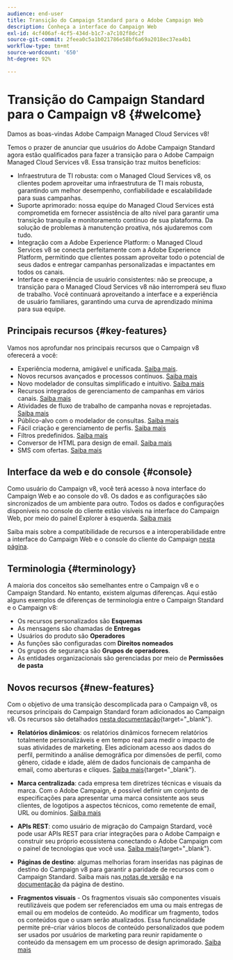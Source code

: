 ```yaml
---
audience: end-user
title: Transição do Campaign Standard para o Adobe Campaign Web
description: Conheça a interface do Campaign Web
exl-id: 4cf406af-4cf5-434d-b1c7-a7c102f8dc2f
source-git-commit: 2feea0c5a1b021786e58bf6a69a2018ec37ea4b1
workflow-type: tm+mt
source-wordcount: '650'
ht-degree: 92%

---
```


# Transição do Campaign Standard para o Campaign v8 {#welcome}

<!--
We are thrilled to annonce that you, as a Campaign Standard user, can now benefit from the new version of Adobe Campaign Web User Interface. The migration is seemless and will allow you to use all the intuitive features designed to simplify the creation of personalized cross-channel campaigns. Campaign Web User Interface also brings a connected canvas with Adobe Experience Platform for a unified experience.
-->

Damos as boas-vindas Adobe Campaign Managed Cloud Services v8!

Temos o prazer de anunciar que usuários do Adobe Campaign Standard agora estão qualificados para fazer a transição para o Adobe Campaign Managed Cloud Services v8. Essa transição traz muitos benefícios:

* Infraestrutura de TI robusta: com o Managed Cloud Services v8, os clientes podem aproveitar uma infraestrutura de TI mais robusta, garantindo um melhor desempenho, confiabilidade e escalabilidade para suas campanhas.
* Suporte aprimorado: nossa equipe do Managed Cloud Services está comprometida em fornecer assistência de alto nível para garantir uma transição tranquila e monitoramento contínuo de sua plataforma. Da solução de problemas à manutenção proativa, nós ajudaremos com tudo.
* Integração com a Adobe Experience Platform: o Managed Cloud Services v8 se conecta perfeitamente com a Adobe Experience Platform, permitindo que clientes possam aproveitar todo o potencial de seus dados e entregar campanhas personalizadas e impactantes em todos os canais.
* Interface e experiência de usuário consistentes: não se preocupe, a transição para o Managed Cloud Services v8 não interromperá seu fluxo de trabalho. Você continuará aproveitando a interface e a experiência de usuário familiares, garantindo uma curva de aprendizado mínima para sua equipe.

<!--
As a Campaign Standard user, we now offer you a way to migrate to Adobe Campaign v8. You will benefit from both the new Campaign Web interface and the v8 console.
-->

## Principais recursos {#key-features}

Vamos nos aprofundar nos principais recursos que o Campaign v8 oferecerá a você:

* Experiência moderna, amigável e unificada. [Saiba mais](../get-started/connect-to-campaign.md).
* Novos recursos avançados e processos contínuos. [Saiba mais](../get-started/user-interface.md)
* Novo modelador de consultas simplificado e intuitivo. [Saiba mais](../query/query-modeler-overview.md)
* Recursos integrados de gerenciamento de campanhas em vários canais. [Saiba mais](../msg/gs-messages.md)
* Atividades de fluxo de trabalho de campanha novas e reprojetadas. [Saiba mais](../workflows/gs-workflows.md)
* Público-alvo com o modelador de consultas. [Saiba mais](../query/query-modeler-overview.md)
* Fácil criação e gerenciamento de perfis. [Saiba mais](../audience/about-recipients.md)
* Filtros predefinidos. [Saiba mais](../get-started/predefined-filters.md)
* Conversor de HTML para design de email. [Saiba mais](../email/existing-content.md)
* SMS com ofertas. [Saiba mais](../msg/offers.md)

## Interface da web e do console {#console}

Como usuário do Campaign v8, você terá acesso à nova interface do Campaign Web e ao console do v8. Os dados e as configurações são sincronizados de um ambiente para outro. Todos os dados e configurações disponíveis no console do cliente estão visíveis na interface do Campaign Web, por meio do painel Explorer à esquerda. [Saiba mais](../get-started/user-interface.md#user-interface-explorer)

Saiba mais sobre a compatibilidade de recursos e a interoperabilidade entre a interface do Campaign Web e o console do cliente do Campaign [nesta página](../get-started/capability-matrix.md).

## Terminologia {#terminology}

A maioria dos conceitos são semelhantes entre o Campaign v8 e o Campaign Standard. No entanto, existem algumas diferenças. Aqui estão alguns exemplos de diferenças de terminologia entre o Campaign Standard e o Campaign v8:

<!--
* Profiles are **Recipients** in the console. [Learn more](../audience/gs-audiences-recipients.md).
* Test profiles are **Seed addresses**. [Learn more](../preview-test/test-deliveries.md).
* The delivery preparation is the **Delivery analysis**. [Learn more](../monitor/prepare-send.md).
* Audiences are **Lists**. [Learn more](../audience/gs-audiences-recipients.md).
-->

* Os recursos personalizados são **Esquemas**
* As mensagens são chamadas de **Entregas**
* Usuários do produto são **Operadores**
* As funções são configuradas com **Direitos nomeados**
* Os grupos de segurança são **Grupos de operadores**.
* As entidades organizacionais são gerenciadas por meio de **Permissões de pasta**

## Novos recursos {#new-features}

Com o objetivo de uma transição descomplicada para o Campaign v8, os recursos principais do Campaign Standard foram adicionados ao Campaign v8. Os recursos são detalhados [nesta documentação](https://experienceleague.adobe.com/docs/experience-cloud/campaign/campaign-standard-migration-home.html?lang=pt-BR){target="_blank"}.

* **Relatórios dinâmicos**: os relatórios dinâmicos fornecem relatórios totalmente personalizáveis e em tempo real para medir o impacto de suas atividades de marketing. Eles adicionam acesso aos dados do perfil, permitindo a análise demográfica por dimensões de perfil, como gênero, cidade e idade, além de dados funcionais de campanha de email, como aberturas e cliques. [Saiba mais](https://experienceleague.adobe.com/docs/experience-cloud/campaign/reporting/get-started-reporting.html?lang=pt-BR){target="_blank"}.

* **Marca centralizada**: cada empresa tem diretrizes técnicas e visuais da marca. Com o Adobe Campaign, é possível definir um conjunto de especificações para apresentar uma marca consistente aos seus clientes, de logotipos a aspectos técnicos, como remetente de email, URL ou domínios. [Saiba mais](https://experienceleague.adobe.com/docs/experience-cloud/campaign/branding/branding-gs.html?lang=pt-BR)

* **APIs REST**: como usuário de migração do Campaign Stardard, você pode usar APIs REST para criar integrações para o Adobe Campaign e construir seu próprio ecossistema conectando o Adobe Campaign com o painel de tecnologias que você usa. [Saiba mais](https://experienceleague.adobe.com/docs/experience-cloud/campaign/apis/get-started-apis.html?lang=pt-BR){target="_blank"}.

* **Páginas de destino**: algumas melhorias foram inseridas nas páginas de destino do Campaign v8 para garantir a paridade de recursos com o Campaign Standard. Saiba mais nas[ notas de versão](../rn/release-notes.md#new-24-4) e na [documentação](../landing-pages/get-started-lp.md) da página de destino.

* **Fragmentos visuais** - Os fragmentos visuais são componentes visuais reutilizáveis que podem ser referenciados em uma ou mais entregas de email ou em modelos de conteúdo. Ao modificar um fragmento, todos os conteúdos que o usam serão atualizados. Essa funcionalidade permite pré-criar vários blocos de conteúdo personalizados que podem ser usados por usuários de marketing para reunir rapidamente o conteúdo da mensagem em um processo de design aprimorado. [Saiba mais](../content/use-visual-fragments.md)

<!--
* Delivery Alerting: In addition to viewing notifications directly in Campaign, Adobe Campaign also provides an email alerting system to trigger email alerts to users or external stakeholders of important system activities. Create, manage, and receive customizable alerts and dashboards to keep track of delivery successes or failures. Adobe Campaign Delivery Alerting boosts efficiency by keeping all involved Adobe Campaign users in a company automatically informed about the delivery execution status, via email and dashboard. 

* Landing Pages: Landing pages are web forms that can be used to capture information on your audiences, offer subscriptions to a service, display data and grow your database. Landing pages can also be used for acquiring or updating existing profiles, and to set up a double opt-in mechanism, allowing you to to protect the platform from wrong or invalid email addresses, or spambots. [Learn more](../landing-pages/get-started-lp.md)
-->
